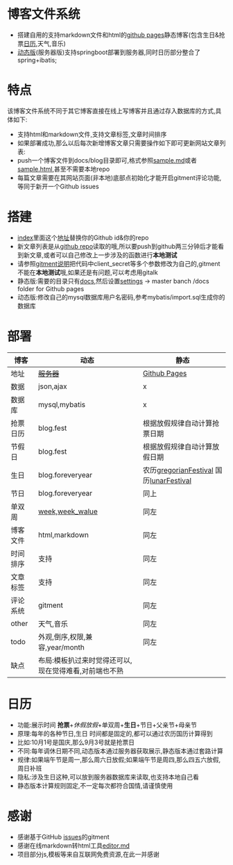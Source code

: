 <!-- 个人博客模板《蓝色的畅想》个人博客模板《早安》-->
# 博客文件系统
- 搭建自用的支持markdown文件和html的[github pages](https://jsonlog.github.io/myspringblog)静态博客(包含生日&抢票[日历](#日历),天气,音乐)
- [动态版](https://myspringblog.herokuapp.com/)(服务器版)支持springboot部署到服务器,同时日历部分整合了spring+ibatis;

# 特点
该博客文件系统不同于其它博客直接在线上写博客并且通过存入数据库的方式,具体如下:
- 支持html和markdown文件,支持文章标签,文章时间排序
- 如果部署成功,那么以后每次新增博客文章只需要操作如下即可更新网站文章列表:
- push一个博客文件到docs/blog目录即可,格式参照[sample.md](docs/blog/sample.md)或者[sample.html](docs/blog/sample.html),甚至不需要本地repo
- 每篇文章需要在其网站页面(非本地)底部点初始化才能开启gitment评论功能,等同于新开一个Github issues

# 搭建
- [index](docs/index.html)里面这个[地址](https://api.github.com/repos/jsonlog/myspringblog/contents/docs/blog)替换你的Github id&你的repo
- 新文章列表是从[github repo](https://github.com/jsonlog/myspringblog/tree/master/docs/blog)读取的哦,所以要push到github两三分钟后才能看到新文章,或者可以自己修改上一步涉及的函数进行**本地测试**
- 请参照[gitment说明](https://github.com/imsun/gitment)把代码中client_secret等多个参数修改为自己的,gitment不能在**本地测试**哦,如果还是有问题,可以考虑用gitalk
- 静态版:需要的目录只有[docs](docs),然后设置[settings](https://github.com/jsonlog/myspringblog/settings) -> master banch /docs folder for Github pages
- 动态版:修改自己的mysql数据库用户名密码,参考mybatis/import.sql生成你的数据库

# 部署
|博客|动态|静态|
|---|---|---|
|地址|[~~服务器~~](https://myspringblog.herokuapp.com/)|[Github Pages](https://jsonlog.github.io/myspringblog)|
|数据|json,ajax|x|
|数据库|mysql,mybatis|x|
|抢票日历|blog.fest|根据放假规律自动计算抢票日期|
|节假日|blog.fest|根据放假规律自动计算放假日期|
|生日|blog.foreveryear|农历[gregorianFestival](docs/js/calendar.js) 国历[lunarFestival](docs/js/calendar.js)|
|节日|blog.foreveryear|同上|
|单双周|[week,week_walue](docs/js/calendar.js)|同左|
|博客文件|html,markdown|同左|
|时间排序|支持|同左|
|文章标签|支持|同左|
|评论系统|gitment|同左|
|other|天气,音乐|同左|
|todo|外观,倒序,权限,兼容,year/month|同左|
|缺点|布局:模板扒过来时觉得还可以,现在觉得难看,对前端也不熟||

# 日历
- 功能:展示时间 **抢票**+_休假放假_+单双周+**生日**+节日+父亲节+母亲节 
- 原理:每年的各种节日,生日 时间都是固定的,都可以通过农历国历计算得到
- 比如:10月1号是国庆,那么9月3号就是抢票日
- 不同:每年调休日期不同,动态版本通过服务器获取展示,静态版本通过套路计算
- 规律:如果端午节是周一,那么周六日放假;如果端午节是周四,那么四五六放假,周日补班
- 隐私:涉及生日这种,可以放到服务器数据库来读取,也支持本地自己看
- 静态版本计算规则固定,不一定每次都符合国情,请谨慎使用

# 感谢
- 感谢基于GitHub [issues](https://github.com/jsonlog/myspringblog/issues)的gitment
- 感谢在线markdown转html工具[editor.md](https://github.com/pandao/editor.md/)
- 项目部分js,模板等来自互联网免费资源,在此一并感谢